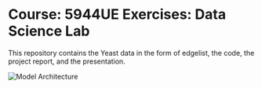 # Course: 5944UE Exercises: Data Science Lab
This repository contains the Yeast data in the form of edgelist, the code, the project report, and the presentation. 



![Model Architecture](Model_Architectur.png)
